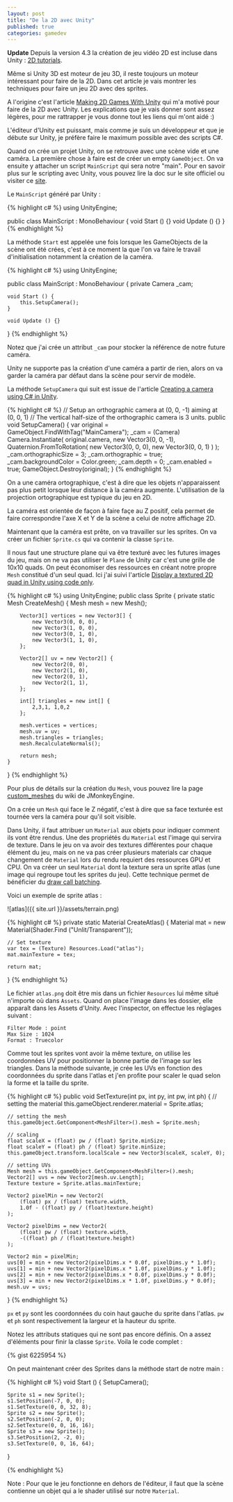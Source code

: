 ```yaml
---
layout: post
title: "De la 2D avec Unity"
published: true
categories: gamedev
---
```


__Update__ Depuis la version 4.3 la création de jeu vidéo 2D est incluse dans Unity : [2D tutorials](http://unity3d.com/learn/tutorials/modules/beginner/2d).

Même si Unity 3D est moteur de jeu 3D, il reste toujours un moteur intéressant pour faire de la 2D. Dans cet article je vais montrer les techniques pour faire un jeu 2D avec des sprites. 

A l'origine c'est l'article [Making 2D Games With Unity](http://gamasutra.com/blogs/JoshSutphin/20130519/192539/Making_2D_Games_With_Unity.php) qui m'a motivé pour faire de la 2D avec Unity. Les explications que je vais donner sont assez légères, pour me rattrapper je vous donne tout les liens qui m'ont aidé :)

L'éditeur d'Unity est puissant, mais comme je suis un développeur et que je débute sur Unity, je préfère faire le maximum possible avec des scripts C#. 

Quand on crée un projet Unity, on se retrouve avec une scène vide et une caméra. La première chose à faire est de créer un empty `GameObject`. On va ensuite y attacher un script `MainScript` qui sera notre "main". Pour en savoir plus sur le scripting avec Unity, vous pouvez lire la doc sur le site officiel ou visiter ce [site](http://3dgep.com/?p=3474).

Le `MainScript` généré par Unity : 

{% highlight c# %}
using UnityEngine;

public class MainScript : MonoBehaviour {
	void Start () {}
	void Update () {}
}
{% endhighlight %} 

La méthode `Start` est appelée une fois lorsque les GameObjects de la scène ont été crées, c'est à ce moment la que l'on va faire le travail d'initialisation notamment la création de la caméra.

{% highlight c# %}
using UnityEngine; 

public class MainScript : MonoBehaviour {
	private Camera _cam;
	
	void Start () {
		this.SetupCamera();
	}
	
	void Update () {}
}
{% endhighlight %}

Notez que j'ai crée un attribut `_cam` pour stocker la référence de notre future caméra.

Unity ne supporte pas la création d'une caméra a partir de rien, alors on va garder la caméra par défaut dans la scène pour servir de modèle.

La méthode `SetupCamera` qui suit est issue de l'article [Creating a camera using C# in Unity](http://shadowmint.blogspot.fr/2012/10/creating-camera-using-c-in-unity.html).

{% highlight c# %}
// Setup an orthographic camera at (0, 0, -1) aiming at (0, 0, 1)
// The vertical half-size of the orthographic camera is 3 units.
public void SetupCamera() {
	var original = GameObject.FindWithTag("MainCamera");
	_cam = (Camera) Camera.Instantiate(
		original.camera,
		new Vector3(0, 0, -1),
		Quaternion.FromToRotation(
			new Vector3(0, 0, 0),
			new Vector3(0, 0, 1)
		)
	);
	_cam.orthographicSize = 3;
	_cam.orthographic = true;
	_cam.backgroundColor = Color.green;
	_cam.depth = 0;
	_cam.enabled = true;
	GameObject.Destroy(original);
}
{% endhighlight %}

On a une caméra ortographique, c'est à dire que les objets n'apparaissent pas plus petit lorsque leur distance à la caméra augmente. L'utilisation de la projection ortographique est typique du jeu en 2D. 

La caméra est orientée de façon à faire façe au Z positif, cela permet de faire correspondre l'axe X et Y de la scène a celui de notre affichage 2D. 

Maintenant que la caméra est prête, on va travailler sur les sprites. On va créer un fichier `Sprite.cs` qui va contenir la classe `Sprite`. 

Il nous faut une structure plane qui va être texturé avec les futures images du jeu, mais on ne va pas utiliser le `Plane` de Unity car c'est une grille de 10x10 quads. On peut économiser des ressources en créant notre propre `Mesh` constitué d'un seul quad. Ici j'ai suivi l'article [Display a textured 2D quad in Unity using code only](http://shadowmint.blogspot.fr/2012/11/display-textured-2d-quad-in-unity-using.html). 

{% highlight c# %}
using UnityEngine; 
public class Sprite {
	private static Mesh CreateMesh() {
		Mesh mesh = new Mesh();
		
		Vector3[] vertices = new Vector3[] {
			new Vector3(0, 0, 0),
			new Vector3(1, 0, 0),
			new Vector3(0, 1, 0),
			new Vector3(1, 1, 0),
        };
		
		Vector2[] uv = new Vector2[] {
			new Vector2(0, 0),
			new Vector2(1, 0),
			new Vector2(0, 1),
			new Vector2(1, 1),
		};
		
		int[] triangles = new int[] {
			2,3,1, 1,0,2
		};
		
		mesh.vertices = vertices;
		mesh.uv = uv;
		mesh.triangles = triangles;
		mesh.RecalculateNormals();
		
		return mesh;
	}
}
{% endhighlight %} 

Pour plus de détails sur la création du `Mesh`, vous pouvez lire la page [custom_meshes](http://hub.jmonkeyengine.org/wiki/doku.php/jme3:advanced:custom_meshes) du wiki de JMonkeyEngine. 

On a crée un `Mesh` qui face le Z négatif, c'est à dire que sa face texturée est tournée vers la caméra pour qu'il soit visible. 

Dans Unity, il faut attribuer un `Material` aux objets pour indiquer comment ils vont être rendus. Une des propriétés du `Material` est l'image qui servira de texture. Dans le jeu on va avoir des textures différentes pour chaque élément du jeu, mais on ne va pas créer plusieurs materials car chaque changement de `Material` lors du rendu requiert des ressources GPU et CPU. On va créer un seul `Material` dont la texture sera un sprite atlas (une image qui regroupe tout les sprites du jeu). Cette technique permet de bénéficier du [draw call batching](http://docs.unity3d.com/Documentation/Manual/DrawCallBatching.html). 

Voici un exemple de sprite atlas :

![atlas]({{ site.url }}/assets/terrain.png)

{% highlight c# %}
private static Material CreateAtlas() {
	Material mat = new Material(Shader.Find ("Unlit/Transparent"));
	
	// Set texture
	var tex = (Texture) Resources.Load("atlas");
	mat.mainTexture = tex;
	
	return mat;
}
{% endhighlight %}

Le fichier `atlas.png` doit être mis dans un fichier `Resources` lui même situé n'importe où dans `Assets`. Quand on place l'image dans les dossier, elle apparaît dans les Assets d'Unity. Avec l'inspector, on effectue les réglages suivant :

	Filter Mode : point
	Max Size : 1024
	Format : Truecolor 

Comme tout les sprites vont avoir la même texture, on utilise les coordonnées UV pour positionner la bonne partie de l'image sur les triangles. Dans la méthode suivante, je crée les UVs en fonction des coordonnées du sprite dans l'atlas et j'en profite pour scaler le quad selon la forme et la taille du sprite.

{% highlight c# %}
public void SetTexture(int px, int py, int pw, int ph) {
	// setting the material
	this.gameObject.renderer.material = Sprite.atlas;
	
	// setting the mesh
	this.gameObject.GetComponent<MeshFilter>().mesh = Sprite.mesh;
	
	// scaling
	float scaleX = (float) pw / (float) Sprite.minSize;
	float scaleY = (float) ph / (float) Sprite.minSize;
	this.gameObject.transform.localScale = new Vector3(scaleX, scaleY, 0);
	
	// setting UVs
	Mesh mesh = this.gameObject.GetComponent<MeshFilter>().mesh;
	Vector2[] uvs = new Vector2[mesh.uv.Length];
	Texture texture = Sprite.atlas.mainTexture;
	
	Vector2 pixelMin = new Vector2(
		(float) px / (float) texture.width,
		1.0f - ((float) py / (float)texture.height)
	);
	
	Vector2 pixelDims = new Vector2(
		(float) pw / (float) texture.width,
		-((float) ph / (float)texture.height)
	);
	
	Vector2 min = pixelMin;
	uvs[0] = min + new Vector2(pixelDims.x * 0.0f, pixelDims.y * 1.0f);
	uvs[1] = min + new Vector2(pixelDims.x * 1.0f, pixelDims.y * 1.0f);
	uvs[2] = min + new Vector2(pixelDims.x * 0.0f, pixelDims.y * 0.0f);
	uvs[3] = min + new Vector2(pixelDims.x * 1.0f, pixelDims.y * 0.0f);
	mesh.uv = uvs;
}
{% endhighlight %}

`px` et `py` sont les coordonnées du coin haut gauche du sprite dans l'atlas. `pw` et `ph` sont respectivement la largeur et la hauteur du sprite.

Notez les attributs statiques qui ne sont pas encore définis. On a assez d'éléments pour finir la classe `Sprite`. Voila le code complet : 

{% gist 6225954 %}

On peut maintenant créer des Sprites dans la méthode start de notre main : 

{% highlight c# %}
void Start () {
	SetupCamera();
	
	Sprite s1 = new Sprite();
	s1.SetPosition(-7, 0, 0);
	s1.SetTexture(0, 0, 32, 8);
	Sprite s2 = new Sprite();
	s2.SetPosition(-2, 0, 0);
	s2.SetTexture(0, 0, 16, 16);
	Sprite s3 = new Sprite();
	s3.SetPosition(2, -2, 0);
	s3.SetTexture(0, 0, 16, 64);
}

{% endhighlight %}

Note : Pour que le jeu fonctionne en dehors de l'éditeur, il faut que la scène contienne un objet qui a le shader utilisé sur notre `Material`.